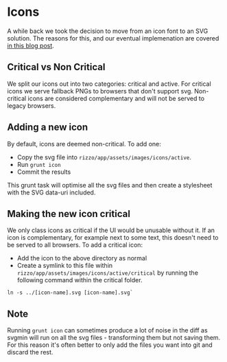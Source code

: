 # Icons

A while back we took the decision to move from an icon font to an SVG solution. The reasons for this, and our eventual implemenation are covered [in this blog post](http://ianfeather.co.uk/ten-reasons-we-switched-from-an-icon-font-to-svg/).

## Critical vs Non Critical

We split our icons out into two categories: critical and active. For critical icons we serve fallback PNGs to browsers that don't support svg. Non-critical icons are considered complementary and will not be served to legacy browsers.

## Adding a new icon

By default, icons are deemed non-critical. To add one:

- Copy the svg file into `rizzo/app/assets/images/icons/active`.
- Run `grunt icon`
- Commit the results

This grunt task will optimise all the svg files and then create a stylesheet with the SVG data-uri included.

## Making the new icon critical

We only class icons as critical if the UI would be unusable without it. If an icon is complementary, for example next to some text, this doesn't need to be served to all browsers. To add a critical icon:

- Add the icon to the above directory as normal
- Create a symlink to this file within `rizzo/app/assets/images/icons/active/critical` by running the following command within the critical folder.

```
ln -s ../[icon-name].svg [icon-name].svg` 
```

## Note

Running `grunt icon` can sometimes produce a lot of noise in the diff as svgmin will run on all the svg files - transforming them but not saving them. For this reason it's often better to only add the files you want into git and discard the rest.
